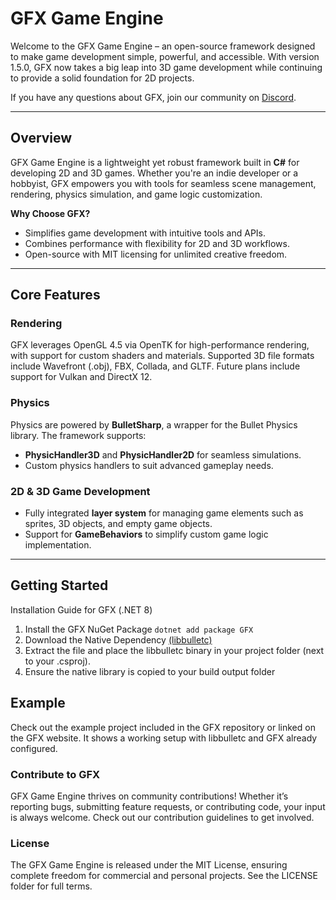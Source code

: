 # **GFX Game Engine**  
Welcome to the GFX Game Engine – an open-source framework designed to make game development simple, powerful, and accessible. With version 1.5.0, GFX now takes a big leap into 3D game development while continuing to provide a solid foundation for 2D projects.

If you have any questions about GFX, join our community on [Discord](https://discord.gg/qZRgRKedBs).
 
---

## **Overview**  
GFX Game Engine is a lightweight yet robust framework built in **C#** for developing 2D and 3D games. Whether you're an indie developer or a hobbyist, GFX empowers you with tools for seamless scene management, rendering, physics simulation, and game logic customization.  

**Why Choose GFX?**  
- Simplifies game development with intuitive tools and APIs.  
- Combines performance with flexibility for 2D and 3D workflows.  
- Open-source with MIT licensing for unlimited creative freedom.  

---

## **Core Features**
### **Rendering**  
GFX leverages OpenGL 4.5 via OpenTK for high-performance rendering, with support for custom shaders and materials. Supported 3D file formats include Wavefront (.obj), FBX, Collada, and GLTF. Future plans include support for Vulkan and DirectX 12.

### **Physics**  
Physics are powered by **BulletSharp**, a wrapper for the Bullet Physics library. The framework supports:  
- **PhysicHandler3D** and **PhysicHandler2D** for seamless simulations.  
- Custom physics handlers to suit advanced gameplay needs.  

### **2D & 3D Game Development**  
- Fully integrated **layer system** for managing game elements such as sprites, 3D objects, and empty game objects.  
- Support for **GameBehaviors** to simplify custom game logic implementation.  

---

## **Getting Started**
Installation Guide for GFX (.NET 8)

1. Install the GFX NuGet Package `dotnet add package GFX`
2. Download the Native Dependency [(libbulletc)](https://gfx-engine.org/downloads/)
3. Extract the file and place the libbulletc binary in your project folder (next to your .csproj).
4. Ensure the native library is copied to your build output folder

## Example
Check out the example project included in the GFX repository or linked on the GFX website.
It shows a working setup with libbulletc and GFX already configured.

### Contribute to GFX
GFX Game Engine thrives on community contributions! Whether it’s reporting bugs, submitting feature requests, or contributing code, your input is always welcome. Check out our contribution guidelines to get involved.

### License
The GFX Game Engine is released under the MIT License, ensuring complete freedom for commercial and personal projects. See the LICENSE folder for full terms.
